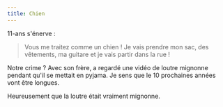```yaml
---
title: Chien
---
```


11-ans s'énerve :

> Vous me traitez comme un chien ! Je vais prendre mon sac, des vêtements, ma guitare et je vais partir dans la rue !

Notre crime ? Avec son frère, a regardé une vidéo de loutre mignonne pendant qu'il se mettait en pyjama. Je sens que le 10 prochaines années vont être longues.

Heureusement que la loutre était vraiment mignonne.